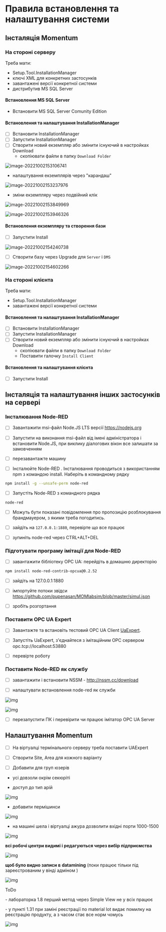 # Правила встановлення та налаштування системи

## Інсталяція Momentum 

### На стороні серверу

Треба мати:

- Setup.Tool.InstallationManager
- ключі XML для конкретних застосунків
- завантажені версії конкретної системи
- дистрибутив MS SQL Server

#### Встановлення MS SQL Server

- Встановити MS SQL Server Comunity Edition

#### Встановлення та налаштування InstallationManager

- [ ] Встановити InstallationManager
- [ ] Запустити InstallationManager
- [ ] Створити новий екземпляр або змінити існуючий в настройках Download
  -  скопіювати файли в папку `Download Folder`

![image-20221002153106741](0media/image-20221002153106741.png)

- налаштування екземплярів через "карандаш" 

![image-20221002153237976](0media/image-20221002153237976.png)

- зміни екземпляру через подвійний клік

![image-20221002153849969](0media/image-20221002153849969.png)

![image-20221002153946326](0media/image-20221002153946326.png)

#### Встановлення екземпляру та створення бази

- [ ] Запустити Install

![image-20221002154240738](0media/image-20221002154240738.png)

- [ ] Створити базу через Upgrade для `Server` і `DMS`

![image-20221002154602266](0media/image-20221002154602266.png)

### На стороні клієнта

Треба мати:

- Setup.Tool.InstallationManager
- завантажені версії конкретної системи

#### Встановлення та налаштування InstallationManager

- [ ] Встановити InstallationManager
- [ ] Запустити InstallationManager
- [ ] Створити новий екземпляр або змінити існуючий в настройках Download
  -  скопіювати файли в папку `Download Folder`
  - Поставити галочку `Install Client`

#### Встановлення та налаштування клієнта

- [ ] Запустити Install

## Інсталяція та налаштування інших застосунків на сервері

### Інсталювання Node-RED

- [ ] Завантажити msi-файл Node.JS LTS версії https://nodejs.org

- [ ] Запустити на виконання msi-файл від імені адміністратора і встановити Node.JS, при виклику діалогових вікон все залишати за замовченням

- [ ] перезавантажте машину

- [ ] Інсталюйте Node-RED . Інсталювання проводиться з використанням npm з командою install. Наберіть в командному рядку

```bash
npm install -g --unsafe-perm node-red
```

- [ ] Запустіть Node-RED з командного рядка

```bash
node-red
```

- [ ] Можуть бути показані повідомлення про пропозицію розблокування брандмауером, з якими треба погодитись.

- [ ] зайдіть на `127.0.0.1:1880`, перевірте що все працює 

- [ ] зупиніть node-red через CTRL+ALT+DEL

### Підготувати програму імітації для Node-RED

- [ ] завантажити бібліотеку OPC UA: перейдіть в домашню директорію

```bash
npm install node-red-contrib-opcua@0.2.52
```

- [ ] зайдіть на 127.0.0.1:1880

- [ ] імпортуйте потоки звідси https://github.com/pupenasan/MOMlabsim/blob/master/simul.json 

- [ ] зробіть розгортання

### Поставити OPC UA Expert

- [ ] Завантажте та встановіть тестовий OPC UA Client [UaExpert](https://www.unified-automation.com/downloads/opc-ua-clients.html).

- [ ] Запустіть UaExpert, з'єднайтеся з імітаційним ОРС сервером opc.tcp://localhost:53880

- [ ] перевірте роботу 

### Поставити Node-RED як службу

- [ ] завантажити і встановити NSSM - http://nssm.cc/download 

- [ ] налаштувати встановлення node-red як служби

![img](0media/clip_image002.png)

 

![img](file:///C:/Users/OLEKSA~1/AppData/Local/Temp/msohtmlclip1/01/clip_image004.png)

- [ ] перезапустити ПК і перевірити чи працює імітатор OPC UA Server 



## Налаштування Momentum 

- [ ] На віртуалці термінального серверу треба поставити UAExpert
- [ ] Створити Site, Area для кожного варіанту  

- [ ] Добавити для груп юзерів

- усі довзоли окрім секюріті

- доступ до тип арій


![img](media/1.png)

- добавити пермішинси

![img](media/2.png)

- на машині шела і віртуалці ажура дозволити вхідні порти 1000-1500

![img](media/3.png)

 

**всі робочі центри видимі і редагуються через вибір підприємства** 

![img](media/4.png)

 

**щоб було видно записи в** **datamining**  (поки працює тільки під зареєстрованим у вінді адміном )

![img](media/5.png)

 

 



 

ToDo

\-     лабораторка 1.8 перший метод через Simple View не у всіх працює

\-     у пункті 1.31 при заміні реєстрації по material lot видає помилку на реєстрацію продукту, а з часом стає все норм чомусь

![img](media/6.png)

 